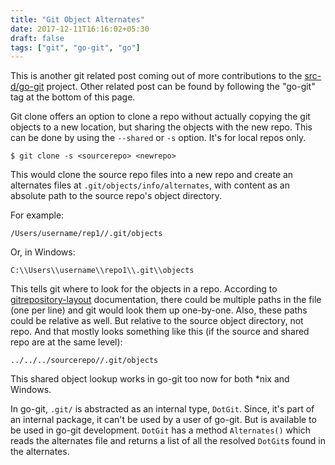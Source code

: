 ```yaml
---
title: "Git Object Alternates"
date: 2017-12-11T16:16:02+05:30
draft: false
tags: ["git", "go-git", "go"]
---
```


This is another git related post coming out of more contributions to the
[src-d/go-git](https://github.com/src-d/go-git) project. Other related post can
be found by following the "go-git" tag at the bottom of this page.

Git clone offers an option to clone a repo without actually copying the git
objects to a new location, but sharing the objects with the new repo. This can
be done by using the `--shared` or `-s` option. It's for local repos only.

```
$ git clone -s <sourcerepo> <newrepo>
```

This would clone the source repo files into a new repo and create an alternates
files at `.git/objects/info/alternates`, with content as an absolute path to the
source repo's object directory.

For example:
```
/Users/username/rep1//.git/objects
```
Or, in Windows:
```
C:\\Users\\username\\repo1\\.git\\objects
```

This tells git where to look for the objects in a repo. According to
[gitrepository-layout](https://www.kernel.org/pub/software/scm/git/docs/gitrepository-layout.html)
documentation, there could be multiple paths in the file (one per line) and git
would look them up one-by-one. Also, these paths could be relative as well. But
relative to the source object directory, not repo. And that mostly looks
something like this (if the source and shared repo are at the same level):

```
../../../sourcerepo//.git/objects
```

This shared object lookup works in go-git too now for both *nix and Windows.

In go-git, `.git/` is abstracted as an internal type, `DotGit`. Since, it's
part of an internal package, it can't be used by a user of go-git. But is
available to be used in go-git development. `DotGit` has a method `Alternates()`
which reads the alternates file and returns a list of all the resolved `DotGit`s
found in the alternates.

